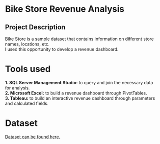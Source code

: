 # Bike Store Revenue Analysis
## Project Description </br>
Bike Store is a sample dataset that contains information on different store names, locations, etc.</br>
I used this opportunity to develop a revenue dashboard. </br>

# Tools used
**1. SQL Server Management Studio:** to query and join the necessary data for analysis.</br>
**2. Microsoft Excel:** to build a revenue dashboard through PivotTables.</br>
**3. Tableau:** to build an interactive revenue dashboard through parameters and calculated fields.

# Dataset
[Dataset can be found here.](https://github.com/sebsto/babelfish-demo/tree/main/sql)
